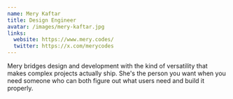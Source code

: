 ```yaml
---
name: Mery Kaftar
title: Design Engineer
avatar: /images/mery-kaftar.jpg
links:
  website: https://www.mery.codes/
  twitter: https://x.com/merycodes
---
```


Mery bridges design and development with the kind of versatility that makes complex projects actually ship. She's the person you want when you need someone who can both figure out what users need and build it properly.
